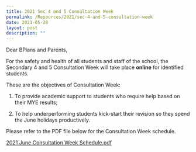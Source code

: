 ```yaml
---
title: 2021 Sec 4 and 5 Consultation Week
permalink: /Resources/2021/sec-4-and-5-consultation-week
date: 2021-05-28
layout: post
description: ""
---
```

Dear BPians and Parents,  
  
For the safety and health of all students and staff of the school, the Secondary 4 and 5 Consultation Week will take place **online** for identified students.  
  

These are the objectives of Consultation Week:

1) To provide academic support to students who require help based on their MYE results;

2) To help underperforming students kick-start their revision so they spend the June holidays productively.

  
Please refer to the PDF file below for the Consultation Week schedule.  
  
[2021 June Consultation Week Schedule.pdf](/files/2021%20June%20Consultation%20Week%20Schedule.pdf)